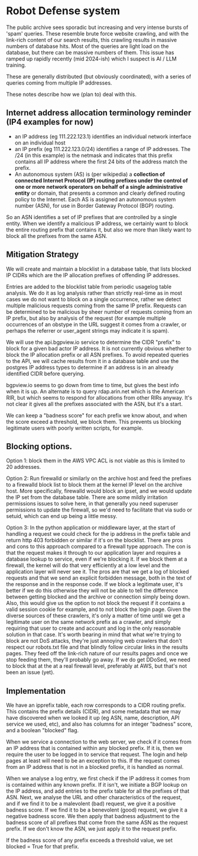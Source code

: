 # Robot Defense system

The public archive sees sporadic but increasing and very intense bursts
of 'spam' queries. These resemble brute force website crawling, and with the 
link-rich content of our search results, this crawling results in massive
numbers of database hits. Most of the queries are light load on the
database, but there can be massive numbers of them. This issue has ramped
up rapidly recently (mid 2024-ish) which I suspect is AI / LLM training.

These are generally distributed (but obviously coordinated), with a 
series of queries coming from multiple IP addresses.

These notes describe how we (plan to) deal with this.

## Internet address allocation terminology reminder (IP4 examples for now)
* an IP address (eg 111.222.123.1) identifies an individual network interface 
on an individual host
* an IP prefix (eg 111.222.123.0/24) identifies a range of IP addresses. The
/24 (in this example) is the netmask and indicates that this prefix contains
all IP address where the first 24 bits of the address match the prefix.
* An autonomous system (AS) is (per wikipedia) a **collection of connected 
Internet Protocol (IP) routing prefixes under the control of one or more 
network operators on behalf of a single administrative entity** or domain, 
that presents a common and clearly defined routing policy to the Internet.
Each AS is assigned an autonomous system number (ASN), for use in Border 
Gateway Protocol (BGP) routing.

So an ASN identifies a set of IP prefixes that are controlled by a single
entity. When we identify a malicious IP address, we certainly want to block
the entire routing prefix that contains it, but also we more than likely want 
to block all the prefixes from the same ASN.

## Mitigation Strategy

We will create and maintain a blocklist in a database table, that lists
blocked IP CIDRs which are the IP allocation prefixes of offending IP
addresses.

Entries are added to the blocklist table from periodic usagelog table
analysis. We do it as log analysis rather than strictly real-time as in most
cases we do not want to block on a single occurrence, rather we detect
multiple malicious requests coming from the same IP prefix. Requests can be
determined to be malicious by sheer number of requests coming from an IP
prefix, but also by analysis of the request (for example multiple
occurrences of an obstype in the URL suggest it comes from a crawler, or
perhaps the referrer or user_agent strings may indicate it is spam).

We will use the api.bgpview.io service to determine the CIDR "prefix" to block
for a given bad actor IP address. It is not currently obvious whether to block
the IP allocation prefix or all ASN prefixes. To avoid repeated queries
to the API, we will cache results from it in a database table and use the
postgres IP address types to determine if an address is in an already
identified CIDR before querying.

bgpview.io seems to go down from time to time, but gives the best info when
it is up. An alternate is to query rdap.arin.net which is the American RIR, but
which seems to respond for allocations from other RIRs anyway. It's not clear
it gives all the prefixes associated with the ASN, but it's a start.

We can keep a "badness score" for each prefix we know about, and when the score
exceed a threshold, we block them. This prevents us blocking legitimate users
with poorly written scripts, for example.


## Blocking options.

Option 1: block them in the AWS VPC ACL is not viable as this is limited to
20 addresses.

Option 2: Run firewalld or similarly on the archive host and feed the prefixes
to a firewalld block list to block them at the kernel IP level
on the archive host. More specifically, firewalld would block an ipset, and we 
would update the IP set from the database table. There are some mildly
irritation permissions issues to solve here, in that generally you need 
superuser permissions to update the firewall, so we'd need to facilitate that
via sudo or setuid, which can end up being a little messy.

Option 3: In the python application or middleware layer, at the start of
handling a request we could check for the ip address in the prefix table and
return http 403 forbidden or similar if it's on the blocklist. There are pros
and cons to this approach compared to a firewall type approach. The con is that
the request makes it through to our application layer and requires a database
lookup to service, even if we're blocking it. If we block them at a firewall, 
the kernel will do that very efficiently at a low level and the application
layer will never see it. The pros are that we get a log of blocked requests and
that we send an explicit forbidden message, both in the text of the response
and in the response code. If we block a legitimate user, it's better if we do
this otherwise they will not be able to tell the difference between getting
blocked and the archive or connection simply being down. Also, this would give
us the option to not block the request if it contains a valid session cookie 
for example, and to not block the login page. Given the diverse sources of
these crawlers, it's only a matter of time until we get a legitimate user on
the same network prefix as a crawler, and simply requiring that user to create
and account and log in the only reasonable solution in that case. It's 
worth bearing in mind that what we're trying to block are not DoS attacks,
they're just annoying web crawlers that don't respect our robots.txt file and
that blindly follow circular links in the results pages. They feed off the 
link-rich nature of our results pages and once we stop feeding them, they'll 
probably go away. If we do get DDoSed, we need to block that at the at a real
firewall level, preferably at AWS, but that's not been an issue (yet).

## Implementation 

We have an ipprefix table, each row corresponds to a CIDR routing prefix.
This contains the prefix details (CIDR), and some metadata that we may have
discovered when we looked it up (eg ASN, name, description, API service we used,
etc), and also has columns for an integer "badness" score, and a boolean
"blocked" flag.

When we service a connection to the web server, we check if it comes from an
IP address that is contained within any blocked prefix. If it is, then we 
require the user to be logged in to service that request. The login and help 
pages at least will need to be an exception to this. If the request comes from
an IP address that is not in a blocked prefix, it is handled as normal.

When we analyse a log entry, we first check if the IP address it comes from is 
contained within any known prefix. If it isn't, we initiate a BGP lookup on the
IP address, and add entries to the prefix table for all the prefixes of that 
ASN. Next, we analyse the URL and other characteristics of the request, and if
we find it to be a malevolent (bad) request, we give it a positive badness 
score. If we find it to be a benevolent (good) request, we give it a negative 
badness score. We then apply that badness adjustment to the badness score of 
all prefixes that come from the same ASN as the request prefix. If we don't know
the ASN, we just apply it to the request prefix.

If the badness score of any prefix exceeds a threshold value, we set
blocked = True for that prefix.